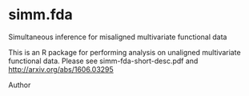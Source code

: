 # simm.fda
Simultaneous inference for misaligned multivariate functional data

This is an R package for performing analysis on unaligned multivariate functional data. Please see simm-fda-short-desc.pdf and http://arxiv.org/abs/1606.03295



Author
